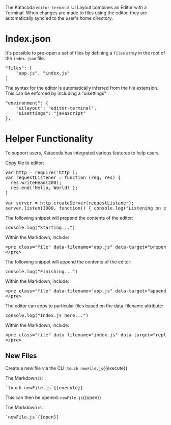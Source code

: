 The Katacoda `editor-terminal` UI Layout combines an Editor with a Terminal. When changes are made to files using the editor, they are automatically sync'ed to the user's home directory. 

# Index.json

It's possible to pre-open a set of files by defining a `files` array in the root of the `index.json` file.

<pre>
"files": [
    "app.js", "index.js"
]
</pre>

The syntax for the editor is automatically inferred from the file extension. This can be enforced by including a "uisettings" 

<pre>
"environment": {
    "uilayout": "editor-terminal",
    "uisettings": "javascript"
},
</pre>

# Helper Functionality

To support users, Katacoda has integrated various features to help users.

Copy file to editor:

<pre class="file" data-filename="app.js" data-target="replace">var http = require('http');
var requestListener = function (req, res) {
  res.writeHead(200);
  res.end('Hello, World!');
}

var server = http.createServer(requestListener);
server.listen(3000, function() { console.log("Listening on port 3000")});
</pre>

The following snippet will prepend the contents of the editor:

<pre class="file" data-filename="app.js" data-target="prepend">console.log("Starting...")
</pre>

Within the Markdown, include:

<pre>
&#x3C;pre class=&#x22;file&#x22; data-filename=&#x22;app.js&#x22; data-target=&#x22;prepend&#x22;&#x3E;console.log(&#x22;Starting...&#x22;)
&#x3C;/pre&#x3E;
</pre>

The following snippet will append the contents of the editor:

<pre class="file" data-filename="app.js" data-target="append">console.log("Finishing...")
</pre>

Within the Markdown, include:

<pre>
&#x3C;pre class=&#x22;file&#x22; data-filename=&#x22;app.js&#x22; data-target=&#x22;append&#x22;&#x3E;console.log(&#x22;Finishing...&#x22;)
&#x3C;/pre&#x3E;
</pre>

The editor can copy to particular files based on the data-filename attribute:

<pre class="file" data-filename="index.js" data-target="replace">console.log("Index.js here...")
</pre>

Within the Markdown, include:

<pre>
&#x3C;pre class=&#x22;file&#x22; data-filename=&#x22;index.js&#x22; data-target=&#x22;replace&#x22;&#x3E;console.log(&#x22;Index.js here...&#x22;)
&#x3C;/pre&#x3E;
</pre>

## New Files

Create a new file via the CLI:
`touch newFile.js`{{execute}}

The Markdown is:
<pre>`touch newFile.js`{{execute}}</pre>

This can then be opened:
`newFile.js`{{open}}

The Markdown is:
<pre>`newFile.js`{{open}}</pre>

